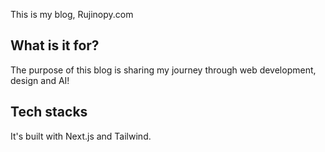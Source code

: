 This is my blog, Rujinopy.com

## What is it for?

The purpose of this blog is sharing my journey through web development, design and AI!

## Tech stacks
It's built with Next.js and Tailwind.


